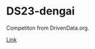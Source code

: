 # DS23-dengai

Competiton from DrivenData.org.

[Link](https://www.drivendata.org/competitions/44/dengai-predicting-disease-spread/)

